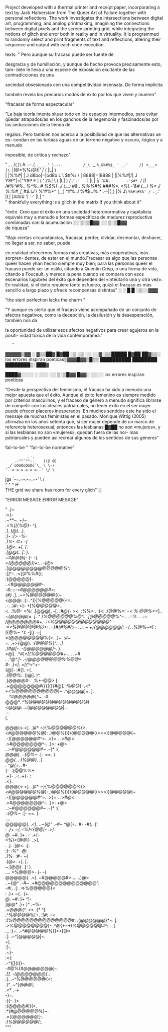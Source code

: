                                                     


Project developed with a thermal printer and receipt paper, incorporating a text by Jack Halberstam from The Queer Art of Failure together with personal reflections. The work investigates the intersections between digital art, programming, and analog printmaking, imagining the connections between digital pixels and the screen-printing grid, while integrating the notions of glitch and error both in reality and in virtuality. It is programmed to randomly select and print fragments of text and reflections, altering their sequence and output with each code execution.

texts:
" Pero aunque su fracaso puede ser fuente de

desgracia y de humillación, y aunque de hecho provoca precisamente esto, tam-
bién le lleva a una especie de exposición exultante de las contradicciones de una

sociedad obsesionada con una competitividad insensata. De forma implícita

también revela los precarios modos de éxito por los que viven y mueren"


"fracasar de forma espectacular"

"La baja teoría intenta
situar todo en los espacios intermedios, para evitar qüedar atrapados/as en los
ganchos de la hegemonía y fascinados/as por las seducciones de la tienda de

regalos. Pero también nos acerca a la posibilidad de que las alternativas se es-
condan en las turbias aguas de un terreno negativo y oscuro, ilógico y a menudo

imposible, de crítica y rechazo"

"
          ,     .
        /(     )\               A
   .--.( `.___.' ).--.         /_\
   `._ `%_&%#%$_ ' _.'     /| <___> |\
      `|(@\*%%/@)|'       / (  |L|  ) \
       |  |%%#|  |       J d8bo|=|od8b L
        \ \$#%/ /        | 8888|=|8888 |
        |\|%%#|/|        J Y8P"|=|"Y8P F
        | (.".)%|         \ (  |L|  ) /
    ___.'  `-'  `.___      \|  |L|  |/
  .'#*#`-       -'$#*`.       / )|
 /#%^#%*_ *%^%_  #  %$%\    .J (__)
 #&  . %%%#% ###%*.   *%\.-'&# (__)
 %*  J %.%#_|_#$.\J* \ %'#%*^  (__)
 *#% J %$%%#|#$#$ J\%   *   .--|(_)
 |%  J\ `%%#|#%%' / `.   _.'   |L|
 |#$%||` %%%$### '|   `-'      |L|
"      
"
        thankfully everything is a glich in the matrix if 
    you think about it"

"éxito. Creo que el
éxito en una sociedad heteronormativa y capitalista equivale muy a menudo a
formas específicas de madurez reproductiva combinadas con la acumulación
░░ ▒░▒█▓▓  ░░ ▒░▒█▓▓  
de riqueza"

"Bajo ciertas circunstancias,
fracasar, perder, olvidar, desmontar, deshacer, no llegar a ser, no saber, puede

en realidad ofrecernos formas más creativas, más cooperativas, más sorpren-
dentes, de estar en el mundo.Fracasar es algo que las personas queer hacen 
yhan hecho siempre muy bien; para las personas queer el fracaso puede ser un
estilo, citando a Quentin Crisp, o una forma de vida, citando a Foucault, y
merece la pena cuando se compara con esos escenarios lúgubres del éxito que
dependen del «inteútarlo una y otra vez». En realidad, si el éxito requiere tanto
esfuerzo, quizá el fracaso es más sencillo a largo plazo y ofrece recompensas
distintas"
░  ░  █  █ ░▒░░▓▓▓

"the steril perfection lacks the charm "

"Y aunque es cierto que el fracaso viene acompañado de un conjunto de afectos
negativos, como la decepción, la desilusión y la desesperación, también nos da

la oportunidad de utilizar esos afectos negativos para crear agujeros en la positi-
vidad tóxica de la vida contemporánea."

       "
▓▓▓▓▓▒▓▓ ░ ▓▒▒██▓    █▓██
        ░▒ ░▒ ░░        ░░▓░▒▒█████  █▓██
██▓▒▒░ los errores inspiran poeticas▒▓▓▓█▓▓▒█▒▒
██████████      ████████  ████████▒░███▓       
      
████▓░░░░ ░ ░░░ ░░ ▒░▒█▓▓   █▓▓░ ░░░░ 
los errores inspiran poeticas


"Desde la perspectiva del feminismo, el fracaso ha sido a menudo una mejor
apuesta que el éxito. Aunque el éxito femenino es siempre medido por criterios
masculinos, y el fracaso de género a menudo significa librarse de competir con
los ideales patriarcales, no tener éxito en el ser mujer puede ofrecer placeres
inesperados. En muchos sentidos este ha sido el mensaje de muchas feministas
en el pasado. Monique Wittig (2005) afirmaba en los años setenta que, si ser
mujer depende de un marco de referencia heterosexual, entonces las lesbianas
█▓██
no son «mujeres», y si las lesbianas no son «mujeres», quedan fuera de las nor-
mas patriarcales y pueden así recrear algunos de los sentidos de sus géneros"
  

fail-to-be
"
"fail-to-be normative"

              .-.
        .-""`""-.    |(@ @)
     _/`oOoOoOoOo`\_ \ \-/
    '.-=-=-=-=-=-=-.' \/ \
jgs   `-=.=-.-=.=-'    \ /\
         ^  ^  ^       _H_ \
THE grid we share has room for every glich"
░  

"ERROR MESAGE ERROR MESAGE"

"
                                             .*}~                   
                                        :>]-                
                         .~**~.            +}~              
                       .=%[[{%@}-            ^].            
                       .].     )@).           .}.           
                       :}-      :{>            -%-          
                       .)%-      :#+            -(          
                        .}@<.     +[.            [.         
                         .[@@(:.   [:            }.         
                           ~#@@@]- (-           -{.         
                             ={@@@@@})+:.    .-(@>          
                               .*[@@@@@@@@@@@@@%^.                               
                       :[]^-.      :<[{#%%#{(:                          
                       :{@@@@@]*-.                          
                         ..<#@@@@@@#*-.                     
                        -#*::::-<#@@@@@@#>:                 
{#}*                   .].         .~>%@@@@@@{(~            
<@@@:                  :}:             .^]}]%@@@@@{<=.      
 .-.                   .)#:                >]- +[%@@@@@>..  
<.                      .%@-                 =%:    .[@@@[. 
-[*.                     :#@{-                 ><.     :*%%=
. :)<:                    .(@@%<:               =<        *%
@@%<=*]*..                  ~{@@@@)=.            [.        ^
}%@@@@@@%@^..                 .]@@@@@@%^-:..   .=%.        .
  .:~[@@@@@@@#+.                .:<%@@@@@@@@@@@@@^          
        :=<%@@@@@%}>:                .=}#{#%#{>=.     .:.  ~
              +){@@@@@@(:                =(*.        .%@%~=[
                   :({@%~                   ^):       -[[(. 
                                              ~]            
={@@@@@@@@%{>.         .]+.                    :#~          
=.       .+>{@@}*.     :{@@@%]^:.               .]          
              .)#@[-.    -(}@@@@@@]*-.           }.         
                  >@}.  .^#]*>[{%@@@@@@#+-...  .+#          
.                  .^@^.]-        .-)@@@@@@@@%%@@=          
#-                   .}<[.             =[{*^<^+-            
{@[-                  :#{].               =(*.              
.(@@%*:.               ))@].                 )^.            
  .}@@@@#-.           .%+-@@>                  [:           
    .+@@@@@@@#{{{[(}{#@]. :%@@}:               .<*          
        +<%@@@@@@@@@@}~    .^@@@@]=.             ].         
                .            .^#@@@@@[^~.       :#.         
@@@*.                            ^%@@@@@@@@@@@@@@(          
<@@@:                              ..:(@@@@@@@@]..          
 .-.                                                        
(.                                                          
                                            
@@@{<-<].          .]#*         ~}{%@@@@@@%{>.              
<#@@@@@@%@):       .)@@%)))){@@@@@{(<<<)}@@@@@{~            
   .-)[@@@@@@#^=.      .>}=..               .>#@<.          
         .>#@@@@@@@^-.    .}>:                 +@>          
            ..:~#@@@@@@#~   .-{*                :{          
@@@[.             .:*(@%~      .*[-  ==.         }.         
*@@{.                            .:)%@@}.       .]          
.                                    ^@{=.    .*#-          
{-                                     .:[@@%%+.            
.+}-                      .-:             .+{-      :                                                    
  .<}.                                                      
@@@{<-<].          .]#*         ~}{%@@@@@@%{>.              
<#@@@@@@%@):       .)@@%)))){@@@@@{(<<<)}@@@@@{~            
   .-)[@@@@@@#^=.      .>}=..               .>#@<.          
         .>#@@@@@@@^-.    .}>:                 +@>          
            ..:~#@@@@@@#~   .-{*                :{          
                  .:*(@%~      .*[-  ==.         }.         
 ....                  
@@@@@(.           .<).
  ..~{@^           .-#~          ^@{=.    .*#- 
      -#(.           .[:  
:      .}+            ~{.=%)<{@@[-           .>].   
@*.     ~#.            ]+            .-:             .+{-              
                      =%)<{@@[-           .>].            
       .             .].    :]@<.           :[:           
            :}:      :%^            -@:          
                       .)%-      :#=            ~)          
                       .{@>.     +[.            [.         
                       ~.[@@):   .[:            }.         
....                      =%@@@>-.(-           -{          
@@@@@(.           .<).       ~#@@@@@#>:...   ..)@>          
  ..~{@^           .-#~        .+#@@@@@@@@@@@@@@^.          
      -#(.           .[:           .=>%@@@@@{<          
:      .}+            ~{.              .*(+.                
@*.     ~#.            ]+                  ^]-              
]@@*    .}+            )^                   .~%-            
.+@@@{^. <>           .{*                      ^].          
  .^%@@@@%[+.        :[#:                       =<          
     :(%@@@@@@@@@@@@@@#: :(@@@@@@}*~.            [.         
         :>%@@@@@@@@}- .^@{+~+(%@@@@@@#^:..     .{.         
               ...     :}=.      .-*#@@@@@%{]<<[@<          
                       .[:            .~^]@@@@@[~.          
                        +[.                                 
                         :[-.                               
                          .~}-                              
                             :<(:                           
                         .-^([[(({)-.                       
                        -#@%{#@@@@@@@}*-.                   
                       .[].      -(@@@@@@@{*..              
                       :}.           .-^%@@@@@@{<:          
                       .)^                .~^}@@@[          
                        .<*                    .-+          
                          -}=.                              
                       :}(-..)<.                            
                       :{@@@@#[)(<.                         
                         :*(#@@@@@@%)~.                     
                              .=({@@@@@@[*-.                
                                    :)%@@@@@@{*:.           
                                    """
     

    
